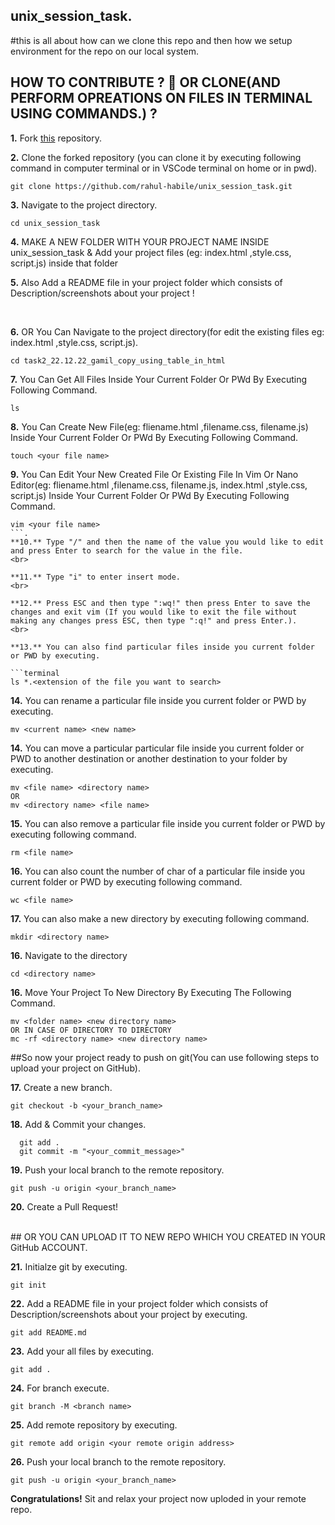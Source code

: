 ## unix_session_task.

#this is all about how can we clone this repo and then how we setup environment for the repo on our local system.

## HOW TO CONTRIBUTE ? 👷 OR CLONE(AND PERFORM OPREATIONS ON FILES IN TERMINAL USING COMMANDS.) ? 

**1.** Fork [this](https://github.com/rahul-habile/unix_session_task/fork) repository.

**2.** Clone the forked repository (you can clone it by executing following command in computer terminal or in VSCode terminal on home or in pwd).

```terminal
git clone https://github.com/rahul-habile/unix_session_task.git 
```

**3.** Navigate to the project directory.

```terminal
cd unix_session_task
```
**4.**  MAKE A NEW FOLDER WITH YOUR PROJECT NAME INSIDE unix_session_task & Add your project files (eg: index.html ,style.css, script.js) inside that folder
<br>

**5.**  Also Add a README file in your project folder which consists of Description/screenshots about your project !
          
 
<br>

**6.** OR You Can Navigate to the project directory(for edit the existing files eg: index.html ,style.css, script.js).

```terminal
cd task2_22.12.22_gamil_copy_using_table_in_html
```
**7.** You Can Get All Files Inside Your Current Folder Or PWd By Executing Following Command.

```terminal
ls
```
**8.** You Can Create New File(eg: fliename.html ,filename.css, filename.js)  Inside Your Current Folder Or PWd By Executing Following Command.

```terminal
touch <your file name>
```

**9.** You Can Edit Your New Created File Or Existing File In Vim Or Nano Editor(eg: fliename.html ,filename.css, filename.js, index.html ,style.css, script.js)  Inside Your Current Folder Or PWd By Executing Following Command.

```terminal
vim <your file name>
```.
**10.** Type "/" and then the name of the value you would like to edit and press Enter to search for the value in the file.
<br>

**11.** Type "i" to enter insert mode.
<br>

**12.** Press ESC and then type ":wq!" then press Enter to save the changes and exit vim (If you would like to exit the file without making any changes press ESC, then type ":q!" and press Enter.).
<br>

**13.** You can also find particular files inside you current folder or PWD by executing.

```terminal
ls *.<extension of the file you want to search>
```

**14.** You can rename a particular file inside you current folder or PWD by executing.

```terminal
mv <current name> <new name>
```

**14.** You can move  a particular particular file inside you current folder or PWD to another destination or another destination to your folder by executing.

```terminal
mv <file name> <directory name> 
OR
mv <directory name> <file name>
```

**15.** You can also remove a particular file  inside you current folder or PWD by executing following command. 

```terminal
rm <file name>
```

**16.** You can also count the number of char of a particular file  inside you current folder or PWD by executing following command. 

```terminal
wc <file name>
```
**17.** You can also make a new directory by executing following command. 

```terminal
mkdir <directory name>
```
**16.** Navigate to the directory 

```terminal
cd <directory name>
```
**16.** Move Your Project To New Directory By Executing The Following Command. 

```terminal
mv <folder name> <new directory name>
OR IN CASE OF DIRECTORY TO DIRECTORY
mc -rf <directory name> <new directory name>
```
##So now your project ready to push on git(You can use following steps to upload your project on GitHub).
<br>

**17.** Create a new branch.

```terminal
git checkout -b <your_branch_name>
```

**18.** Add & Commit your changes.

```terminal
  git add .
  git commit -m "<your_commit_message>"
```

**19.** Push your local branch to the remote repository.

```terminal
git push -u origin <your_branch_name>
```

**20.** Create a Pull Request!

<br>
## OR YOU CAN UPLOAD IT TO NEW REPO WHICH YOU CREATED IN YOUR GitHub ACCOUNT.
<br>


**21.** Initialze git by executing.

```terminal
git init
```
**22.**  Add a README file in your project folder which consists of Description/screenshots about your project by executing.

```terminal
git add README.md
```
**23.**  Add your all files  by executing.

```terminal
git add .
```

**24.** For branch execute.

```terminal
git branch -M <branch name>
```
**25.** Add remote repository by executing.

```terminal
git remote add origin <your remote origin address>
```
**26.** Push your local branch to the remote repository.

```terminal
git push -u origin <your_branch_name>
```
**Congratulations!** Sit and relax your project now uploded in your remote repo.

<br>


